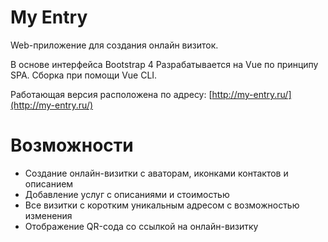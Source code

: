 # **My Entry**

Web-приложение для создания онлайн визиток.

В основе интерфейса Bootstrap 4
Разрабатывается на Vue по принципу SPA. 
Сборка при помощи Vue CLI. 

Работающая версия расположена по адресу: [http://my-entry.ru/](http://my-entry.ru/)

# Возможности
- Создание онлайн-визитки с аваторам, иконками контактов и описанием
- Добавление услуг с описаниями и стоимостью 
- Все визитки с коротким уникальным адресом с возможностью изменения
- Отображение QR-сода со ссылкой на онлайн-визитку
